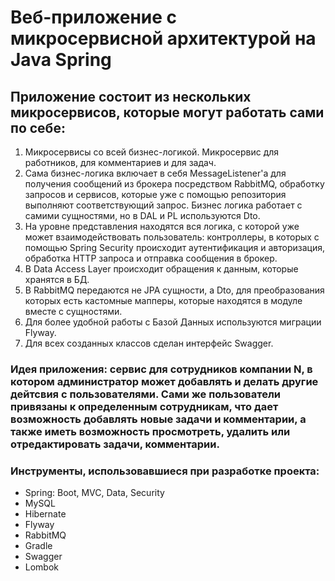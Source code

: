 # Веб-приложение с микросервисной архитектурой на Java Spring
## Приложение состоит из нескольких микросервисов, которые могут работать сами по себе:
1. Микросервисы со всей бизнес-логикой. Микросервис для работников, для комментариев и для задач.
2. Сама бизнес-логика включает в себя MessageListener'a для получения сообщений из брокера посредством RabbitMQ, обработку запросов и сервисов, которые уже с помощью репозитория выполняют соответствующий запрос. Бизнес логика работает с самими сущностями, но в DAL и PL используются Dto.
3. На уровне представления находятся вся логика, с которой уже может взаимодействовать пользователь: контроллеры, в которых с помощью Spring Security происходит аутентификация и авторизация, обработка HTTP запроса и отправка сообщения в брокер.
4. В Data Access Layer происходит обращения к данным, которые хранятся в БД.
5. В RabbitMQ передаются не JPA сущности, а Dto, для преобразования которых есть кастомные мапперы, которые находятся в модуле вместе с сущностями.
6. Для более удобной работы с Базой Данных используются миграции Flyway.
7. Для всех созданных классов сделан интерфейс Swagger. 
### Идея приложения: сервис для сотрудников компании N, в котором администратор может добавлять и делать другие дейтсвия с пользователями. Сами же пользователи привязаны к определенным сотрудникам, что дает возможность добавлять новые задачи и комментарии, а также иметь возможность просмотреть, удалить или отредактировать задачи, комментарии.
### Инструменты, использовавшиеся при разработке проекта:
- Spring: Boot, MVC, Data, Security
- MySQL
- Hibernate
- Flyway
- RabbitMQ
- Gradle
- Swagger
- Lombok
   

